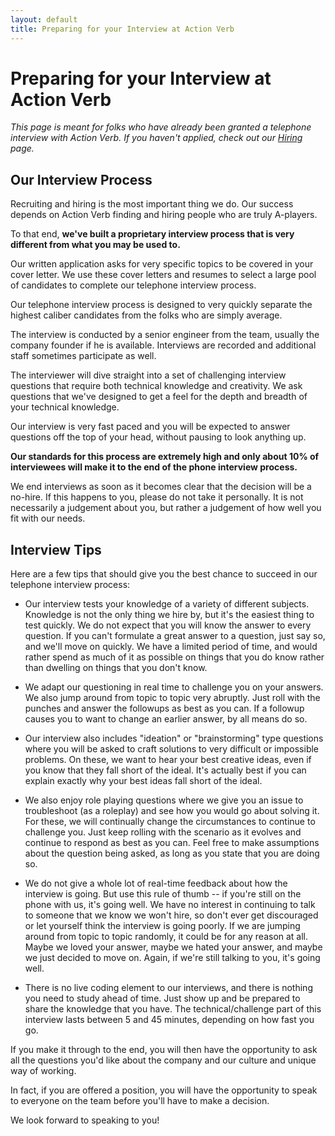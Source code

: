 ```yaml
---
layout: default
title: Preparing for your Interview at Action Verb
---
```


# Preparing for your Interview at Action Verb

*This page is meant for folks who have already been granted a telephone
interview with Action Verb.  If you haven't applied, check out our
[Hiring](/now-hiring) page.*


## Our Interview Process

Recruiting and hiring is the most important thing we do.  Our success
depends on Action Verb finding and hiring people who are truly
A-players.

To that end, **we've built a proprietary interview process that is very
different from what you may be used to.**

Our written application asks for very specific topics to be covered in
your cover letter.  We use these cover letters and resumes to select
a large pool of candidates to complete our telephone interview process.

Our telephone interview process is designed to very quickly separate
the highest caliber candidates from the folks who are simply average.

The interview is conducted by a senior engineer from the team,
usually the company founder if he is available.  Interviews are recorded
and additional staff sometimes participate as well.

The interviewer will dive straight into a set of challenging interview
questions that require both technical knowledge and creativity. We ask
questions that we've designed to get a feel for the depth and breadth
of your technical knowledge.

Our interview is very fast paced and you will be expected to answer
questions off the top of your head, without pausing to look anything up.

**Our standards for this process are extremely high and only about 10% of
interviewees will make it to the end of the phone interview process.**

We end interviews as soon as it becomes clear that the decision will be
a no-hire.  If this happens to you, please do not take it personally.
It is not necessarily a judgement about you, but rather a judgement of
how well you fit with our needs.


## Interview Tips

Here are a few tips that should give you the best chance to succeed in
our telephone interview process:

 * Our interview tests your knowledge of a variety of different subjects. Knowledge is not the only thing we hire by, but it's the easiest thing to test quickly. We do not expect that you will know the answer to every question. If you can't formulate a great answer to a question, just say so, and we'll move on quickly. We have a limited period of time, and would rather spend as much of it as possible on things that you do know rather than dwelling on things that you don't know.

 * We adapt our questioning in real time to challenge you on your answers. We also jump around from topic to topic very abruptly. Just roll with the punches and answer the followups as best as you can.  If a followup causes you to want to change an earlier answer, by all means do so.

 * Our interview also includes "ideation" or "brainstorming" type questions where you will be asked to craft solutions to very difficult or impossible problems. On these, we want to hear your best creative ideas, even if you know that they fall short of the ideal. It's actually best if you can explain exactly why your best ideas fall short of the ideal.

 * We also enjoy role playing questions where we give you an issue to troubleshoot (as a roleplay) and see how you would go about solving it. For these, we will continually change the circumstances to continue to challenge you. Just keep rolling with the scenario as it evolves and continue to respond as best as you can. Feel free to make assumptions about the question being asked, as long as you state that you are doing so.

 * We do not give a whole lot of real-time feedback about how the interview is going. But use this rule of thumb -- if you're still on the phone with us, it's going well. We have no interest in continuing to talk to someone that we know we won't hire, so don't ever get discouraged or let yourself think the interview is going poorly. If we are jumping around from topic to topic randomly, it could be for any reason at all. Maybe we loved your answer, maybe we hated your answer, and maybe we just decided to move on. Again, if we're still talking to you, it's going well.

 * There is no live coding element to our interviews, and there is nothing you need to study ahead of time. Just show up and be prepared to share the knowledge that you have. The technical/challenge part of this interview lasts between 5 and 45 minutes, depending on how fast you go.

If you make it through to the end, you will then have the opportunity to
ask all the questions you'd like about the company and our culture and
unique way of working.

In fact, if you are offered a position, you will have the opportunity to speak
to everyone on the team before you'll have to make a decision.

We look forward to speaking to you!
